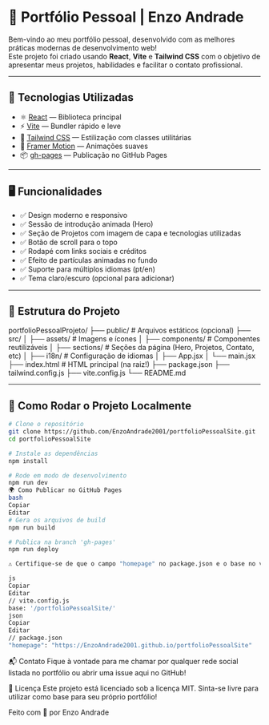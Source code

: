 # 🚀 Portfólio Pessoal | Enzo Andrade

Bem-vindo ao meu portfólio pessoal, desenvolvido com as melhores práticas modernas de desenvolvimento web!  
Este projeto foi criado usando **React**, **Vite** e **Tailwind CSS** com o objetivo de apresentar meus projetos, habilidades e facilitar o contato profissional.



---

## 📌 Tecnologias Utilizadas

- ⚛️ [React](https://reactjs.org/) — Biblioteca principal
- ⚡ [Vite](https://vitejs.dev/) — Bundler rápido e leve
- 💨 [Tailwind CSS](https://tailwindcss.com/) — Estilização com classes utilitárias
- 🎇 [Framer Motion](https://www.framer.com/motion/) — Animações suaves
- 📦 [gh-pages](https://www.npmjs.com/package/gh-pages) — Publicação no GitHub Pages

---

## 🖥️ Funcionalidades

- ✅ Design moderno e responsivo
- ✅ Sessão de introdução animada (Hero)
- ✅ Seção de Projetos com imagem de capa e tecnologias utilizadas
- ✅ Botão de scroll para o topo
- ✅ Rodapé com links sociais e créditos
- ✅ Efeito de partículas animadas no fundo
- ✅ Suporte para múltiplos idiomas (pt/en)
- ✅ Tema claro/escuro (opcional para adicionar)

---

## 📂 Estrutura do Projeto

portfolioPessoalProjeto/ ├── public/ # Arquivos estáticos (opcional) ├── src/ │ ├── assets/ # Imagens e ícones │ ├── components/ # Componentes reutilizáveis │ ├── sections/ # Seções da página (Hero, Projetos, Contato, etc) │ ├── i18n/ # Configuração de idiomas │ ├── App.jsx │ └── main.jsx ├── index.html # HTML principal (na raiz!) ├── package.json ├── tailwind.config.js ├── vite.config.js └── README.md


---

## 🚀 Como Rodar o Projeto Localmente

```bash
# Clone o repositório
git clone https://github.com/EnzoAndrade2001/portfolioPessoalSite.git
cd portfolioPessoalSite

# Instale as dependências
npm install

# Rode em modo de desenvolvimento
npm run dev
🌍 Como Publicar no GitHub Pages
bash
Copiar
Editar
# Gera os arquivos de build
npm run build

# Publica na branch 'gh-pages'
npm run deploy

⚠️ Certifique-se de que o campo "homepage" no package.json e o base no vite.config.js estejam corretamente configurados:

js
Copiar
Editar
// vite.config.js
base: '/portfolioPessoalSite/'
json
Copiar
Editar
// package.json
"homepage": "https://EnzoAndrade2001.github.io/portfolioPessoalSite"
````
📬 Contato
Fique à vontade para me chamar por qualquer rede social listada no portfólio ou abrir uma issue aqui no GitHub!

📄 Licença
Este projeto está licenciado sob a licença MIT.
Sinta-se livre para utilizar como base para seu próprio portfólio!

Feito com 💙 por Enzo Andrade
